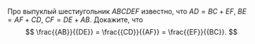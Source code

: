 Про выпуклый шестиугольник $ABCDEF$ известно, что $AD=BC+EF$, $BE=AF+CD$, 
$CF=DE+AB$. Докажите, что 
$$
\frac{{AB}}{{DE}} = \frac{{CD}}{{AF}} = \frac{{EF}}{{BC}}.
$$